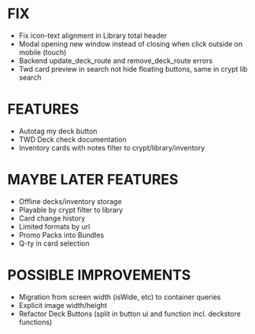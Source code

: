# FIX
- Fix icon-text alignment in Library total header
- Modal opening new window instead of closing when click outside on mobile (touch)
- Backend update_deck_route and remove_deck_route errors
- Twd card preview in search not hide floating buttons, same in crypt lib search

# FEATURES
- Autotag my deck button
- TWD Deck check documentation
- Inventory cards with notes filter to crypt/library/inventory

# MAYBE LATER FEATURES
- Offline decks/inventory storage
- Playable by crypt filter to library
- Card change history
- Limited formats by url
- Promo Packs into Bundles
- Q-ty in card selection

# POSSIBLE IMPROVEMENTS
- Migration from screen width (isWide, etc) to container queries
- Explicit image width/height
- Refactor Deck Buttons (split in button ui and function incl. deckstore functions)
